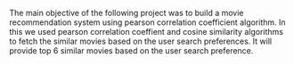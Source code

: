 The main objective of the following project was to build a movie recommendation system using pearson correlation coefficient algorithm. In this we used pearson correlation coeffient and cosine similarity algorithms to
fetch the similar movies based on the user search preferences. It will provide top 6 similar movies based on the user search preference.
